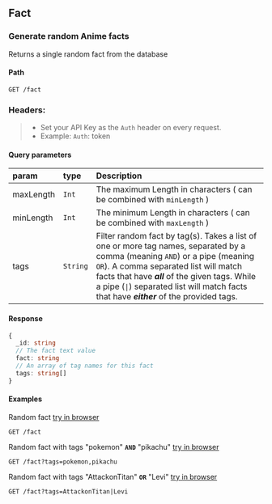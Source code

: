 ## Fact

### Generate random Anime facts

Returns a single random fact from the database

#### Path

```HTTP
GET /fact
```

### Headers:

> - Set your API Key as the `Auth` header on every request.
> - Example: `Auth`: token

#### Query parameters

| param     | type     | Description                                                                                                                                                                                                                                                                                                         |
| :-------- | :------- | :------------------------------------------------------------------------------------------------------------------------------------------------------------------------------------------------------------------------------------------------------------------------------------------------------------------ |
| maxLength | `Int`    | The maximum Length in characters ( can be combined with `minLength` )                                                                                                                                                                                                                                               |
| minLength | `Int`    | The minimum Length in characters ( can be combined with `maxLength` )                                                                                                                                                                                                                                               |
| tags      | `String` | Filter random fact by tag(s). Takes a list of one or more tag names, separated by a comma (meaning `AND`) or a pipe (meaning `OR`). A comma separated list will match facts that have **_all_** of the given tags. While a pipe (`\|`) separated list will match facts that have **_either_** of the provided tags. |

#### Response

```ts
{
  _id: string
  // The fact text value
  fact: string
  // An array of tag names for this fact
  tags: string[]
}
```

#### Examples

Random fact [try in browser](https://animu.ml/fact)

```HTTP
GET /fact
```

Random fact with tags "pokemon" **`AND`** "pikachu" [try in browser](https://animu.ml/fact?tags=pokemon,pikachu)

```HTTP
GET /fact?tags=pokemon,pikachu
```

Random fact with tags "AttackonTitan" **`OR`** "Levi" [try in browser](https://animu.ml/fact?tags=AttackonTitan|Levi)

```HTTP
GET /fact?tags=AttackonTitan|Levi
```
